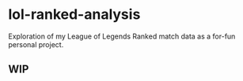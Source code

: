 # lol-ranked-analysis
Exploration of my League of Legends Ranked match data as a for-fun personal project.

## WIP

